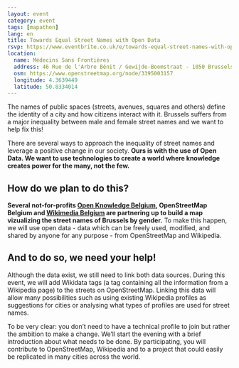 ```yaml
---
layout: event
category: event
tags: [mapathon]
lang: en
title: Towards Equal Street Names with Open Data
rsvp: https://www.eventbrite.co.uk/e/towards-equal-street-names-with-open-data-registration-92536026747
location:
  name: Médecins Sans Frontières
  address: 46 Rue de l'Arbre Bénit / Gewijde-Boomstraat - 1050 Brussels
  osm: https://www.openstreetmap.org/node/3395003157
  longitude: 4.3639449
  latitude: 50.8334014
---
```


The names of public spaces (streets, avenues, squares and others) define the identity of a city and how citizens interact with it. Brussels suffers from a major inequality between male and female street names and we want to help fix this!

There are several ways to approach the inequality of street names and leverage a positive change in our society. **Ours is with the use of Open Data. We want to use technologies to create a world where knowledge creates power for the many, not the few.**

## How do we plan to do this?

**Several not-for-profits [Open Knowledge Belgium](https://be.okfn.org/), OpenStreetMap Belgium and [Wikimedia Belgium](https://be.wikimedia.org/wiki/Wikimedia_Belgium) are partnering up to build a map vizualizing the street names of Brussels by gender.** To make this happen, we will use open data - data which can be freely used, modified, and shared by anyone for any purpose - from OpenStreetMap and Wikipedia.

## And to do so, we need your help!

Although the data exist, we still need to link both data sources. During this event, we will add Wikidata tags (a tag containing all the information from a Wikipedia page) to the streets on OpenStreetMap. Linking this data will allow many possibilities such as using existing Wikipedia profiles as suggestions for cities or analysing what types of profiles are used for street names.

To be very clear: you don’t need to have a technical profile to join but rather the ambition to make a change. We’ll start the evening with a brief introduction about what needs to be done. By participating, you will contribute to OpenStreetMap, Wikipedia and to a project that could easily be replicated in many cities across the world.
